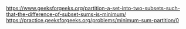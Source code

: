 https://www.geeksforgeeks.org/partition-a-set-into-two-subsets-such-that-the-difference-of-subset-sums-is-minimum/
https://practice.geeksforgeeks.org/problems/minimum-sum-partition/0

